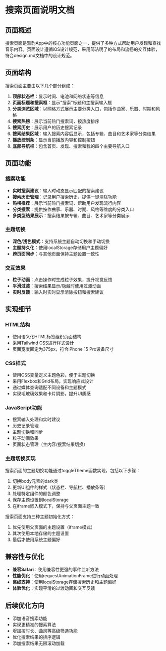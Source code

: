 # 搜索页面说明文档

## 页面概述

搜索页面是雅韵App中的核心功能页面之一，提供了多种方式帮助用户发现和查找音乐内容。页面设计遵循iOS设计规范，采用简洁明了的布局和流畅的交互体验，符合design.md文档中的设计规范。

## 页面结构

搜索页面主要由以下几个部分组成：

1. **顶部状态栏**：显示时间、电池和网络状态等信息
2. **页面标题和搜索框**：显示"搜索"标题和主搜索输入框
3. **分类浏览区域**：以网格方式展示主要分类入口，包括作曲家、乐器、时期和风格
4. **搜索热榜**：展示当前热门搜索词，按热度排序
5. **搜索历史**：展示用户的历史搜索记录
6. **搜索结果区域**：输入搜索内容后显示，包括专辑、曲目和艺术家等分类结果
7. **播放控制条**：显示当前播放内容和控制按钮
8. **底部导航栏**：包含首页、发现、搜索和我的四个主要导航入口

## 页面功能

### 搜索功能
- **实时搜索建议**：输入时动态显示匹配的搜索建议
- **搜索历史管理**：记录用户搜索历史，提供一键清除功能
- **热榜推荐**：展示当前热门搜索词，帮助用户发现流行内容
- **分类搜索**：提供按作曲家、乐器、时期、风格等维度的分类入口
- **多类型结果展示**：搜索结果按专辑、曲目、艺术家等分类展示

### 主题切换
- **深色/浅色模式**：支持系统主题自动切换和手动切换
- **主题持久化**：使用localStorage存储用户主题偏好
- **跨页面同步**：与其他页面保持主题设置一致性

### 交互效果
- **粒子动画**：点击操作时生成粒子效果，提升视觉反馈
- **平滑过渡**：搜索结果显示/隐藏时使用过渡动画
- **实时反馈**：输入时实时显示清除按钮和搜索建议

## 实现细节

### HTML结构
- 使用语义化HTML标签组织页面结构
- 采用Tailwind CSS进行样式设计
- 页面宽度固定为375px，符合iPhone 15 Pro设备尺寸

### CSS样式
- 使用CSS变量定义主题色彩，便于主题切换
- 采用Flexbox和Grid布局，实现响应式设计
- 通过媒体查询适配不同设备和主题模式
- 实现毛玻璃效果和卡片阴影，提升UI质感

### JavaScript功能
- 搜索输入处理和实时建议
- 历史记录管理
- 主题切换和同步
- 粒子动画效果
- 页面状态管理（主内容/搜索结果切换）

### 主题切换实现
搜索页面的主题切换功能通过toggleTheme函数实现，包括以下步骤：
1. 切换body元素的dark类
2. 更新UI组件的样式（状态栏、导航栏、播放条等）
3. 处理特定组件的颜色调整
4. 保存主题设置到localStorage
5. 在iframe嵌入模式下，保持与父页面主题一致

搜索页面支持三种主题初始化方式：
1. 优先使用父页面的主题设置（iframe模式）
2. 其次使用本地存储的主题设置
3. 最后才使用系统主题偏好

## 兼容性与优化

- **兼容Safari**：使用兼容性更强的事件监听方法
- **性能优化**：使用requestAnimationFrame进行动画处理
- **离线支持**：使用localStorage存储搜索历史和主题偏好
- **体验优化**：实现平滑的过渡动画和交互反馈

## 后续优化方向

- 添加语音搜索功能
- 实现更精准的搜索算法
- 增加按时长、曲风等高级筛选功能
- 优化搜索结果的排序逻辑
- 添加搜索结果无限滚动加载 